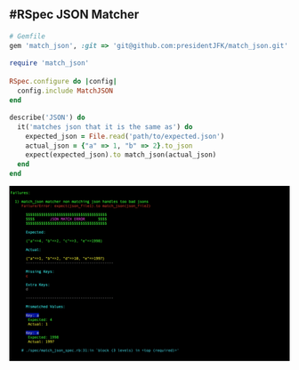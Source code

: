 
#RSpec JSON Matcher
---


```ruby
# Gemfile
gem 'match_json', :git => 'git@github.com:presidentJFK/match_json.git'
```

```ruby
require 'match_json'

RSpec.configure do |config|
  config.include MatchJSON
end
```

```ruby
describe('JSON') do
  it('matches json that it is the same as') do
    expected_json = File.read('path/to/expected.json')
    actual_json = {"a" => 1, "b" => 2}.to_json
    expect(expected_json).to match_json(actual_json)
  end
end
```

![screenshot](/images/json_matcher_screenshot.png)
